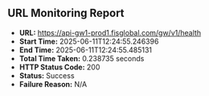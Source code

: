 ## URL Monitoring Report

- **URL:** https://api-gw1-prod1.fisglobal.com/gw/v1/health
- **Start Time:** 2025-06-11T12:24:55.246396
- **End Time:** 2025-06-11T12:24:55.485131
- **Total Time Taken:** 0.238735 seconds
- **HTTP Status Code:** 200
- **Status:** Success
- **Failure Reason:** N/A
